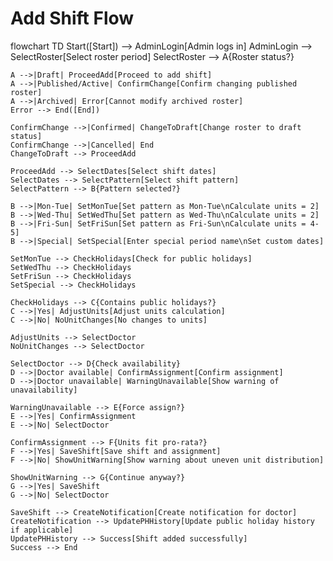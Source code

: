 # Add Shift Flow

flowchart TD
    Start([Start]) --> AdminLogin[Admin logs in]
    AdminLogin --> SelectRoster[Select roster period]
    SelectRoster --> A{Roster status?}
    
    A -->|Draft| ProceedAdd[Proceed to add shift]
    A -->|Published/Active| ConfirmChange[Confirm changing published roster]
    A -->|Archived| Error[Cannot modify archived roster]
    Error --> End([End])
    
    ConfirmChange -->|Confirmed| ChangeToDraft[Change roster to draft status]
    ConfirmChange -->|Cancelled| End
    ChangeToDraft --> ProceedAdd
    
    ProceedAdd --> SelectDates[Select shift dates]
    SelectDates --> SelectPattern[Select shift pattern]
    SelectPattern --> B{Pattern selected?}
    
    B -->|Mon-Tue| SetMonTue[Set pattern as Mon-Tue\nCalculate units = 2]
    B -->|Wed-Thu| SetWedThu[Set pattern as Wed-Thu\nCalculate units = 2]
    B -->|Fri-Sun| SetFriSun[Set pattern as Fri-Sun\nCalculate units = 4-5]
    B -->|Special| SetSpecial[Enter special period name\nSet custom dates]
    
    SetMonTue --> CheckHolidays[Check for public holidays]
    SetWedThu --> CheckHolidays
    SetFriSun --> CheckHolidays
    SetSpecial --> CheckHolidays
    
    CheckHolidays --> C{Contains public holidays?}
    C -->|Yes| AdjustUnits[Adjust units calculation]
    C -->|No| NoUnitChanges[No changes to units]
    
    AdjustUnits --> SelectDoctor
    NoUnitChanges --> SelectDoctor
    
    SelectDoctor --> D{Check availability}
    D -->|Doctor available| ConfirmAssignment[Confirm assignment]
    D -->|Doctor unavailable| WarningUnavailable[Show warning of unavailability]
    
    WarningUnavailable --> E{Force assign?}
    E -->|Yes| ConfirmAssignment
    E -->|No| SelectDoctor
    
    ConfirmAssignment --> F{Units fit pro-rata?}
    F -->|Yes| SaveShift[Save shift and assignment]
    F -->|No| ShowUnitWarning[Show warning about uneven unit distribution]
    
    ShowUnitWarning --> G{Continue anyway?}
    G -->|Yes| SaveShift
    G -->|No| SelectDoctor
    
    SaveShift --> CreateNotification[Create notification for doctor]
    CreateNotification --> UpdatePHHistory[Update public holiday history if applicable]
    UpdatePHHistory --> Success[Shift added successfully]
    Success --> End
